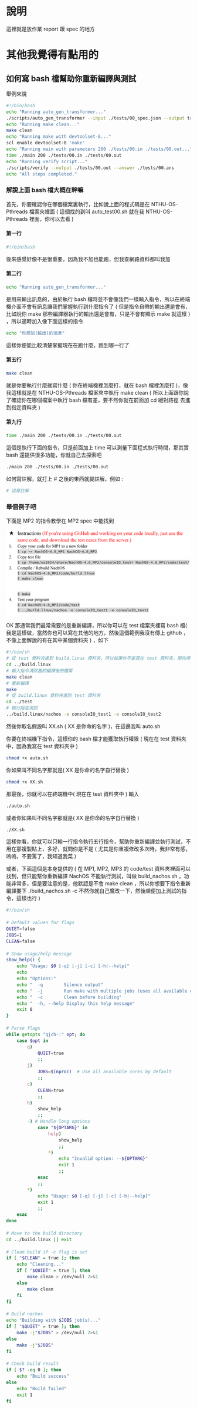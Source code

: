# 說明
這裡就是放作業 report 跟 spec 的地方
# 其他我覺得有點用的
## 如何寫 bash 檔幫助你重新編譯與測試
舉例來說

```bash
#!/bin/bash
echo "Running auto_gen_transformer..."
./scripts/auto_gen_transformer --input ./tests/00_spec.json --output transformer.cpp
echo "Running make clean..."
make clean
echo "Running make with devtoolset-8..."
scl enable devtoolset-8 'make'
echo "Running main with parameters 200 ./tests/00.in ./tests/00.out..."
time ./main 200 ./tests/00.in ./tests/00.out
echo "Running verify script..."
./scripts/verify --output ./tests/00.out --answer ./tests/00.ans
echo "All steps completed."
```
### 解說上面 bash 檔大概在幹嘛
首先，你要確認你在哪個檔案裏執行，比如說上面的程式碼是在 NTHU-OS-Pthreads 檔案夾裡面 ( 這個找的到叫 auto_test00.sh 就在我 NTHU-OS-Pthreads 裡面，你可以去看 )

#### 第一行
```bash
#!/bin/bash
```
後來感覺好像不是很重要，因為我不加也能跑，但我查網路資料都叫我加

#### 第二行
```bash
echo "Running auto_gen_transformer..."
```
是用來輸出訊息的，由於執行 bash 檔時並不會像我們一樣輸入指令，所以在終端機介面不會有訊息讓我們掌握執行到什麼指令了 ( 但是指令自帶的輸出還是會有，比如說你 make 那些編譯器執行的輸出還是會有，只是不會有顯示 make 就這樣 ) ，所以適時加入像下面這樣的指令
```bash
echo "你想加(輸出)的消息"
```
這樣你便能比較清楚掌握現在在跑什麼，跑到哪一行了

#### 第五行
```bash
make clean
```
就是你要執行什麼就寫什麼 ( 你在終端機裡怎麼打，就在 bash 檔裡怎麼打 )，像我這樣就是在 NTHU-OS-Pthreads 檔案夾中執行 make clean ( 所以上面跟你說了確認你在哪個檔案中執行 bash 檔有差，要不然你就在前面加 cd 絕對路徑 去進到指定資料夾 )

#### 第九行
```bash
time ./main 200 ./tests/00.in ./tests/00.out
```
這個是執行下面的指令，只是前面加上 time 可以測量下面程式執行時間，那其實 bash 還提供很多功能，你就自己去探索吧
```bash
./main 200 ./tests/00.in ./tests/00.out
```

如何寫註解，就打上 # 之後的東西就變註解，例如 : 
```bash
# 這是註解
```

### 舉個例子吧
下面是 MP2 的指令教學在 MP2 spec 中能找到

![](../picture/6.png)

OK 那通常我們最常需要的是重新編譯，所以你可以在 test 檔案夾裡寫 bash 檔( 我是這樣做，當然你也可以寫在其他的地方，然後這個範例我沒有傳上 github ，不像上面解說的有在其中某個資料夾 ) ，如下

```bash
#!/bin/sh
# 從 test 資料夾進到 build.linux 資料夾，所以如果你不是寫在 test 資料夾，那你得自己看相對路徑，或者絕對路徑應該怎麼寫
cd ../build.linux
# 輸入指令清除舊的編譯後的檔案
make clean
# 重新編譯
make
# 從 build.linux 資料夾進到 test 資料夾
cd ../test
# 執行指定測試
../build.linux/nachos -e consoleIO_test1 -e consoleIO_test2
```
然後你取名假設叫 XX.sh ( XX 是你命的名字 )，在這邊我叫 auto.sh

你要在終端機下指令，這樣你的 bash 檔才能獲取執行權限 ( 現在在 test 資料夾中，因為我寫在 test 資料夾中 )

```bash
chmod +x auto.sh
```

你如果叫不同名字那就是( XX 是你命的名字自行替換 )

```bash
chmod +x XX.sh
```

那最後，你就可以在終端機中( 現在在 test 資料夾中 ) 輸入

```bash
./auto.sh
```

或者你如果叫不同名字那就是( XX 是你命的名字自行替換 )

```bash
./XX.sh
```

這樣你看，你就可以只輸一行指令執行五行指令，幫助你重新編譯並執行測試，不用在那複製貼上，多好，就問你是不是 ( 尤其是你重複修改多次時，我非常有感，嗚嗚，不要罵了，我知道我菜 )

或者，下面這個是本身提供的 ( 在 MP1, MP2, MP3 的 code/test 資料夾裡面可以找到，但只能幫你重新編譯 NachOS 不能執行測試，叫做 build_nachos.sh ，功能非常多，但是要注意的是，他默認是不會 make clean ，所以你想要下指令重新編譯要下 ./build_nachos.sh -c 不然你就自己魔改一下，然後順便加上測試的指令，這樣也行 )

```bash
#!/bin/sh

# Default values for flags
QUIET=false
JOBS=1
CLEAN=false

# Show usage/help message
show_help() {
    echo "Usage: $0 [-q] [-j] [-c] [-h|--help]"
    echo
    echo "Options:"
    echo "  -q        Silence output"
    echo "  -j        Run make with multiple jobs (uses all available cores)"
    echo "  -c        Clean before building"
    echo "  -h, --help Display this help message"
    exit 0
}

# Parse flags
while getopts "qjch-:" opt; do
    case $opt in
        q)
            QUIET=true
            ;;
        j)
            JOBS=$(nproc)  # Use all available cores by default
            ;;
        c)
            CLEAN=true
            ;;
        h)
            show_help
            ;;
        -) # Handle long options
            case "${OPTARG}" in
                help)
                    show_help
                    ;;
                *)
                    echo "Invalid option: --${OPTARG}"
                    exit 1
                    ;;
            esac
            ;;
        *)
            echo "Usage: $0 [-q] [-j] [-c] [-h|--help]"
            exit 1
            ;;
    esac
done

# Move to the build directory
cd ../build.linux || exit

# Clean build if -c flag is set
if [ "$CLEAN" = true ]; then
    echo "Cleaning..."
    if [ "$QUIET" = true ]; then
        make clean > /dev/null 2>&1
    else
        make clean
    fi
fi

# Build nachos
echo "Building with $JOBS job(s)..."
if [ "$QUIET" = true ]; then
    make -j"$JOBS" > /dev/null 2>&1
else
    make -j"$JOBS"
fi

# Check build result
if [ $? -eq 0 ]; then
    echo "Build success"
else
    echo "Build failed"
    exit 1
fi
```
